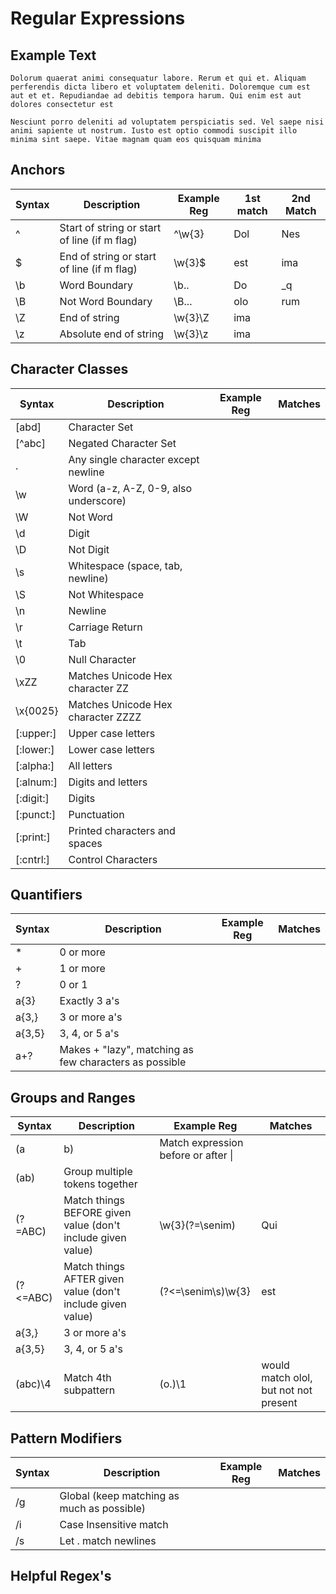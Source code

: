 Regular Expressions
===============================================================================

Example Text
-------------------------------------------------------------------------------

```text
Dolorum quaerat animi consequatur labore. Rerum et qui et. Aliquam perferendis dicta libero et voluptatem deleniti. Doloremque cum est aut et et. Repudiandae ad debitis tempora harum. Qui enim est aut dolores consectetur est

Nesciunt porro deleniti ad voluptatem perspiciatis sed. Vel saepe nisi animi sapiente ut nostrum. Iusto est optio commodi suscipit illo minima sint saepe. Vitae magnam quam eos quisquam minima
```

Anchors
-------------------------------------------------------------------------------

| Syntax    | Description                                   | Example Reg | 1st match | 2nd Match |
| --------- | --------------------------------------------- | ----------- | --------- | --------- |
| ^         | Start of string or start of line (if m flag)  | ^\w{3}      | Dol       | Nes       |
| $         | End of string or start of line (if m flag)    | \w{3}$      | est       | ima       |
| \b        | Word Boundary                                 | \b..        | Do        | _q        |
| \B        | Not Word Boundary                             | \B...       | olo       | rum       |
| \Z        | End of string                                 | \w{3}\Z     | ima       |           |
| \z        | Absolute end of string                        | \w{3}\z     | ima       |           |

Character Classes
-------------------------------------------------------------------------------

| Syntax    | Description                           | Example Reg | Matches |
| --------- | ------------------------------------- | ----------- | ------- |
| [abd]     | Character Set                         | |
| [^abc]    | Negated Character Set                 | |
| .         | Any single character except newline   | |
| \w        | Word (a-z, A-Z, 0-9, also underscore) | |
| \W        | Not Word                              | |
| \d        | Digit                                 | |
| \D        | Not Digit                             | |
| \s        | Whitespace (space, tab, newline)      | |
| \S        | Not Whitespace                        | |
| \n        | Newline                               | |
| \r        | Carriage Return                       | |
| \t        | Tab                                   | |
| \0        | Null Character                        | |
| \xZZ      | Matches Unicode Hex character ZZ      | |
| \x{0025}  | Matches Unicode Hex character ZZZZ    | |
| [:upper:] | Upper case letters                    | |
| [:lower:] | Lower case letters                    | |
| [:alpha:] | All letters                           | |
| [:alnum:] | Digits and letters                    | |
| [:digit:] | Digits                                | |
| [:punct:] | Punctuation                           | |
| [:print:] | Printed characters and spaces         | |
| [:cntrl:] | Control Characters                    | |

Quantifiers
-------------------------------------------------------------------------------

| Syntax    | Description                                            | Example Reg | Matches |
| --------- | ------------------------------------------------------ | ----------- | ------- |
| *         | 0 or more                                              | |
| +         | 1 or more                                              | |
| ?         | 0 or 1                                                 | |
| a{3}      | Exactly 3 a's                                          | |
| a{3,}     | 3 or more a's                                          | |
| a{3,5}    | 3, 4, or 5 a's                                         | |
| a+?       | Makes + "lazy", matching as few characters as possible | |

Groups and Ranges
-------------------------------------------------------------------------------

| Syntax    | Description                                                 | Example Reg | Matches |
| --------- | ----------------------------------------------------------- | ----------- | ------- |
| (a|b)     | Match expression before or after \|                         | |
| (ab)      | Group multiple tokens together                              | |
| (?=ABC)   | Match things BEFORE given value (don't include given value) | \w{3}(?=\senim) | Qui |
| (?<=ABC)  | Match things AFTER given value (don't include given value)  | (?<=\senim\s)\w{3} | est |
| a{3,}     | 3 or more a's                                               | |
| a{3,5}    | 3, 4, or 5 a's                                              | |
| (abc)\4   | Match 4th subpattern                                        | (o.)\1 | would match olol, but not not present |

Pattern Modifiers
-------------------------------------------------------------------------------

| Syntax    | Description                                | Example Reg | Matches |
| --------- | ------------------------------------------ | ----------- | ------- |
| /g        | Global (keep matching as much as possible) | |
| /i        | Case Insensitive match                     | |
| /s        | Let . match newlines                       | |

Helpful Regex's
-------------------------------------------------------------------------------
